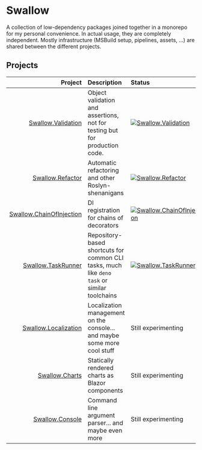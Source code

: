 # Swallow

A collection of low-dependency packages joined together in a monorepo for
my personal convenience. In actual usage, they are completely independent.
Mostly infrastructure (MSBuild setup, pipelines, assets, ...) are shared
between the different projects.


## Projects

|                                                          Project | Description                                                                                  | Status                                                                                                                                                                                                         |
|-----------------------------------------------------------------:|:---------------------------------------------------------------------------------------------|:---------------------------------------------------------------------------------------------------------------------------------------------------------------------------------------------------------------|
|             [Swallow.Validation](./Swallow.Validation/README.md) | Object validation and assertions, not for testing but for production code.                   | [![Swallow.Validation](https://img.shields.io/nuget/v/Swallow.Validation?style=for-the-badge&logo=nuget&label=Swallow.Validation)](https://www.nuget.org/packages/Swallow.Validation/)                         |
|                 [Swallow.Refactor](./Swallow.Refactor/README.md) | Automatic refactoring and other Roslyn-shenanigans                                           | [![Swallow.Refactor](https://img.shields.io/nuget/v/Swallow.Refactor?style=for-the-badge&logo=nuget&label=Swallow.Refactor)](https://www.nuget.org/packages/Swallow.Refactor/)                                 |
| [Swallow.ChainOfInjection](./Swallow.ChainOfInjection/README.md) | DI registration for chains of decorators                                                     | [![Swallow.ChainOfInjection](https://img.shields.io/nuget/v/Swallow.ChainOfInjection?style=for-the-badge&logo=nuget&label=Swallow.ChainOfInjection)](https://www.nuget.org/packages/Swallow.ChainOfInjection/) |
|             [Swallow.TaskRunner](./Swallow.TaskRunner/README.md) | Repository-based shortcuts for common CLI tasks, much like `deno task` or similar toolchains | [![Swallow.TaskRunner](https://img.shields.io/nuget/v/Swallow.TaskRunner?style=for-the-badge&logo=nuget&label=Swallow.TaskRunner)](https://www.nuget.org/packages/Swallow.TaskRunner/)                         |
|         [Swallow.Localization](./Swallow.Localization/README.md) | Localization management on the console... and maybe some more cool stuff                     | Still experimenting                                                                                                                                                                                            |
|                     [Swallow.Charts](./Swallow.Charts/README.md) | Statically rendered charts as Blazor components                                              | Still experimenting                                                                                                                                                                                            |
|                   [Swallow.Console](./Swallow.Console/README.md) | Command line argument parser... and maybe even more                                          | Still experimenting                                                                                                                                                                                            |
